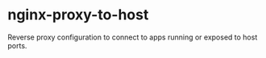 # nginx-proxy-to-host
Reverse proxy configuration to connect to apps running or exposed to host ports.
